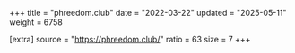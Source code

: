 +++
title = "phreedom.club"
date = "2022-03-22"
updated = "2025-05-11"
weight = 6758

[extra]
source = "https://phreedom.club/"
ratio = 63
size = 7
+++
